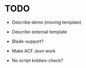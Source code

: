 # TODO

+ Describe demo (moving template)

+ Describe external template

+ Blade-support?

+ Make ACF Json work

+ No script kiddies-check?